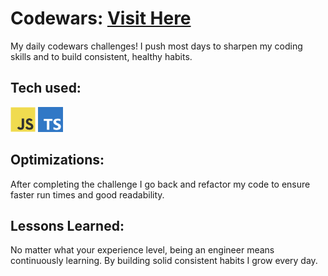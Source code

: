# Codewars: [Visit Here](https://www.codewars.com/users/taine.j/stats) 
My daily codewars challenges! I push most days to sharpen my coding skills and to build consistent, healthy habits. 


## Tech used:

<img src="https://raw.githubusercontent.com/devicons/devicon/master/icons/javascript/javascript-original.svg" alt="javascript" width="40" height="40"/> <a href="https://developer.mozilla.org/en-US/docs/Glossary/TypeScript" target="_blank" rel="noreferrer"> <img src="https://github.com/edent/SuperTinyIcons/blob/master/images/svg/typescript.svg" alt="typescript" width="40" height="40"/> </a>

## Optimizations:

After completing the challenge I go back and refactor my code to ensure faster run times and good readability.

## Lessons Learned:

No matter what your experience level, being an engineer means continuously learning. By building solid consistent habits I grow every day. 




